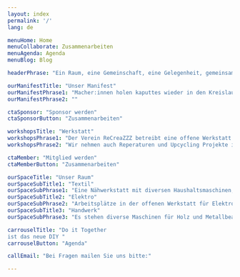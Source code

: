 ```yaml
---
layout: index
permalink: '/'
lang: de

menuHome: Home
menuCollaborate: Zusammenarbeiten
menuAgenda: Agenda
menuBlog: Blog

headerPhrase: "Ein Raum, eine Gemeinschaft, eine Gelegenheit, gemeinsam neu zu kreieren, zu reparieren!"

ourManifestTitle: "Unser Manifest"
ourManifestPhrase1: "Macher:innen holen kaputtes wieder in den Kreislauf zurück. So verringern wir den ökologischen Fussabdruck der Dinge. Wertschätzung & Förderung des Bewusstseins für einen suffizienteren Lebensstil liegt uns am Herzen."
ourManifestPhrase2: ""

ctaSponsor: "Sponsor werden"
ctaSponsorButton: "Zusammenarbeiten"

workshopsTitle: "Werkstatt"
workshopsPhrase1: "Der Verein ReCreaZZZ betreibt eine offene Werkstatt für Reparaturen und Upcycling. Hier kannst Du mit Unterstützung von Fachpersonen deine Geräte und Kleider reparieren oder wiederverwerten."
workshopsPhrase2: "Wir nehmen auch Reperaturen und Upcycling Projekte in Auftrag, besonders gern gesehen sind jedoch die Besucher, die selbst loslegen- oder lernen wollen wie das geht. Zu den Öffnungszeiten stehen wir euch mit Tipps und Tricks zur Seite."

ctaMember: "Mitglied werden"
ctaMemberButton: "Zusammenarbeiten"

ourSpaceTitle: "Unser Raum"
ourSpaceSubTitle1: "Textil"
ourSpaceSubPhrase1: "Eine Nähwerkstatt mit diversen Haushaltsmaschinen, industrieller Overlock und großem Materialpool."
ourSpaceSubTitle2: "Elektro"
ourSpaceSubPhrase2: "Arbeitsplätze in der offenen Werkstatt für Elektronik Arbeiten und Reparaturen."
ourSpaceSubTitle3: "Handwerk"
ourSpaceSubPhrase3: "Es stehen diverse Maschinen für Holz und Metallbearbeitung zur Verfügung."

carrouselTitle: "Do it Together 
ist das neue DIY "
carrouselButton: "Agenda"

callEmail: "Bei Fragen mailen Sie uns bitte:"

---
```


